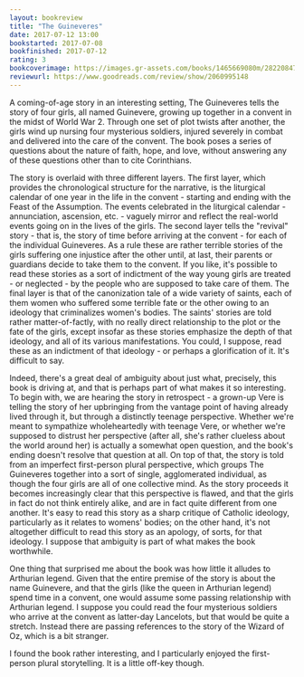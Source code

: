 ```yaml
---
layout: bookreview
title: "The Guineveres"
date: 2017-07-12 13:00
bookstarted: 2017-07-08
bookfinished: 2017-07-12
rating: 3
bookcoverimage: https://images.gr-assets.com/books/1465669080m/28220847.jpg
reviewurl: https://www.goodreads.com/review/show/2060995148
---
```


A coming-of-age story in an interesting setting, The Guineveres tells the story of four girls, all named Guinevere, growing up together in a convent in the midst of World War 2. Through one set of plot twists after another, the girls wind up nursing four mysterious soldiers, injured severely in combat and delivered into the care of the convent. The book poses a series of questions about the nature of faith, hope, and love, without answering any of these questions other than to cite Corinthians.



The story is overlaid with three different layers. The first layer, which provides the chronological structure for the narrative, is the liturgical calendar of one year in the life in the convent - starting and ending with the Feast of the Assumption. The events celebrated in the liturgical calendar - annunciation, ascension, etc. - vaguely mirror and reflect the real-world events going on in the lives of the girls. The second layer tells the "revival" story - that is, the story of time before arriving at the convent - for each of the individual Guineveres. As a rule these are rather terrible stories of the girls suffering one injustice after the other until, at last, their parents or guardians decide to take them to the convent. If you like, it's possible to read these stories as a sort of indictment of the way young girls are treated - or neglected - by the people who are supposed to take care of them. The final layer is that of the canonization tale of a wide variety of saints, each of them women who suffered some terrible fate or the other owing to an ideology that criminalizes women's bodies. The saints' stories are told rather matter-of-factly, with no really direct relationship to the plot or the fate of the girls, except insofar as these stories emphasize the depth of that ideology, and all of its various manifestations. You could, I suppose, read these as an indictment of that ideology - or perhaps a glorification of it. It's difficult to say.



Indeed, there's a great deal of ambiguity about just what, precisely, this book is driving at, and that is perhaps part of what makes it so interesting. To begin with, we are hearing the story in retrospect - a grown-up Vere is telling the story of her upbringing from the vantage point of having already lived through it, but through a distinctly teenage perspective. Whether we're meant to sympathize wholeheartedly with teenage Vere, or whether we're supposed to distrust her perspective (after all, she's rather clueless about the world around her) is actually a somewhat open question, and the book's ending doesn't resolve that question at all. On top of that, the story is told from an imperfect first-person plural perspective, which groups The Guineveres together into a sort of single, agglomerated individual, as though the four girls are all of one collective mind. As the story proceeds it becomes increasingly clear that this perspective is flawed, and that the girls in fact do not think entirely alike, and are in fact quite different from one another. It's easy to read this story as a sharp critique of Catholic ideology, particularly as it relates to womens' bodies; on the other hand, it's not altogether difficult to read this story as an apology, of sorts, for that ideology. I suppose that ambiguity is part of what makes the book worthwhile.



One thing that surprised me about the book was how little it alludes to Arthurian legend. Given that the entire premise of the story is about the name Guinevere, and that the girls (like the queen in Arthurian legend) spend time in a convent, one would assume some passing relationship with Arthurian legend. I suppose you could read the four mysterious soldiers who arrive at the convent as latter-day Lancelots, but that would be quite a stretch. Instead there are passing references to the story of the Wizard of Oz, which is a bit stranger.



I found the book rather interesting, and I particularly enjoyed the first-person plural storytelling. It is a little off-key though.